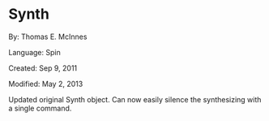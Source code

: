 # Synth

By: Thomas E. McInnes

Language: Spin

Created: Sep 9, 2011

Modified: May 2, 2013

Updated original Synth object. Can now easily silence the synthesizing with a single command.
